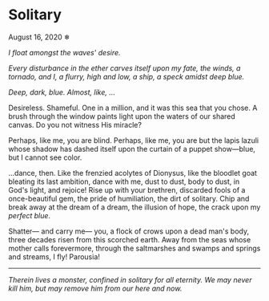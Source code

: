 # Solitary

August 16, 2020
❄

*I float amongst the waves' desire.*

*Every disturbance in the ether carves itself upon my fate,*
*the winds, a tornado, and I, a flurry, high and low, a ship, a speck amidst deep blue.*

*Deep, dark, blue. Almost, like, …*

Desireless. Shameful. One in a million, and it was this sea that you chose.
A brush through the window paints light upon the waters of our shared canvas.
Do you not witness His miracle?

Perhaps, like me, you are blind.
Perhaps, like me, you are but the lapis lazuli whose shadow has dashed itself upon the curtain of a puppet show—blue, but I cannot see color.

…dance, then.
Like the frenzied acolytes of Dionysus, like the bloodlet goat bleating its last ambition,
dance with me, dust to dust, body to dust, in God's light, and rejoice!
Rise up with your brethren, discarded fools of a once-beautiful gem,
the pride of humiliation, the dirt of solitary.
Chip and break away at the dream of a dream, the illusion of hope, the crack upon my *perfect blue*.

Shatter—
and carry me—
you, a flock of crows upon a dead man's body, three decades risen from this scorched earth.
Away from the seas whose mother calls forevermore, through the saltmarshes and swamps and springs and streams, I fly!
Parousia!

---

*Therein lives a monster, confined in solitary for all eternity.*
*We may never kill him, but may remove him from our here and now.*
